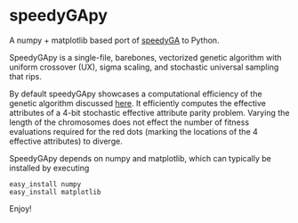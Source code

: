 speedyGApy
==========

A numpy + matplotlib based port of [speedyGA](http://www.mathworks.com/matlabcentral/fileexchange/15164) to Python. 

SpeedyGApy is a single-file, barebones, vectorized genetic algorithm with uniform crossover (UX), sigma scaling, 
and stochastic universal sampling that rips. 

By default speedyGApy showcases a computational efficiency of the genetic algorithm discussed 
[here](http://blog.hackingevolution.net/2013/01/20/foga-2013-slides/). It efficiently computes the 
effective attributes of a 4-bit stochastic effective attribute parity problem. Varying the length of the chromosomes 
does not effect the number of fitness evaluations required for the red dots 
(marking the locations of the 4 effective attributes) to diverge.

SpeedyGApy depends on numpy and matplotlib, which can typically be installed by executing

    easy_install numpy 
    easy_install matplotlib

Enjoy!
